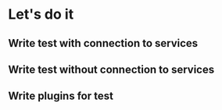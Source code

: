 # Let's do it

## Write test with connection to services

## Write test without connection to services

## Write plugins for test

